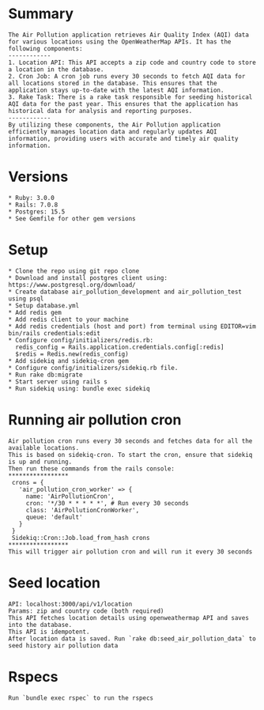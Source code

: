 # Summary
	The Air Pollution application retrieves Air Quality Index (AQI) data for various locations using the OpenWeatherMap APIs. It has the following components:
	------------
	1. Location API: This API accepts a zip code and country code to store a location in the database.
	2. Cron Job: A cron job runs every 30 seconds to fetch AQI data for all locations stored in the database. This ensures that the application stays up-to-date with the latest AQI information.
	3. Rake Task: There is a rake task responsible for seeding historical AQI data for the past year. This ensures that the application has historical data for analysis and reporting purposes.
	------------
	By utilizing these components, the Air Pollution application efficiently manages location data and regularly updates AQI information, providing users with accurate and timely air quality information.

# Versions
	* Ruby: 3.0.0
	* Rails: 7.0.8
	* Postgres: 15.5
	* See Gemfile for other gem versions


# Setup
	* Clone the repo using git repo clone
	* Download and install postgres client using: https://www.postgresql.org/download/
	* Create database air_pollution_development and air_pollution_test using psql
	* Setup database.yml
	* Add redis gem
	* Add redis client to your machine
	* Add redis credentials (host and port) from terminal using EDITOR=vim bin/rails credentials:edit
	* Configure config/initializers/redis.rb:
	  redis_config = Rails.application.credentials.config[:redis]
	  $redis = Redis.new(redis_config)
	* Add sidekiq and sidekiq-cron gem
	* Configure config/initializers/sidekiq.rb file.
	* Run rake db:migrate
	* Start server using rails s
	* Run sidekiq using: bundle exec sidekiq

# Running air pollution cron
	Air pollution cron runs every 30 seconds and fetches data for all the available locations.
	This is based on sidekiq-cron. To start the cron, ensure that sidekiq is up and running.
	Then run these commands from the rails console:
	*****************
	 crons = {
	   'air_pollution_cron_worker' => {
	     name: 'AirPollutionCron',
	     cron: '*/30 * * * * *', # Run every 30 seconds
	     class: 'AirPollutionCronWorker',
	     queue: 'default'
	   }
	 }
	 Sidekiq::Cron::Job.load_from_hash crons
	*****************
	This will trigger air pollution cron and will run it every 30 seconds

# Seed location
	API: localhost:3000/api/v1/location
	Params: zip and country code (both required)
	This API fetches location details using openweathermap API and saves into the database.
	This API is idempotent.
	After location data is saved. Run `rake db:seed_air_pollution_data` to seed history air pollution data

# Rspecs
	Run `bundle exec rspec` to run the rspecs
